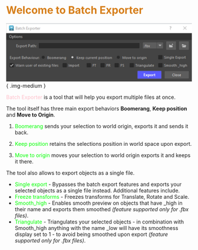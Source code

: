 # **<span style="color:rgb(214, 126, 25);">Welcome to Batch Exporter</span>**

![Batch Exporter Window](images/Batch_Exporter_Window.jpg){ .img-medium } 

<span style="color:pink">Batch Exporter</span> is a tool that will help you export multiple files at once.

The tool itself has three main export behaviors **Boomerang**, **Keep position** and **Move to Origin**.

1. <span style="color:lime">Boomerang</span> sends your selection to world origin, exports it and sends it back.

2. <span style="color:lime">Keep position</span> retains the selections position in world space upon export.

3. <span style="color:lime">Move to origin</span>  moves your selection to world origin exports it and keeps it there.

The tool also allows to export objects as a single file.

* <span style="color:lime">Single export</span> - Bypasses the batch export features and exports your selected objects as a single file instead.
Additional features include.
* <span style="color:lime">Freeze transforms</span> - Freezes transforms for Translate, Rotate and Scale.
* <span style="color:lime">Smooth_high</span> - Enables smooth preview on objects that have _high in their name and exports them smoothed *(feature supported only for .fbx files)*.
* <span style="color:lime">Triangulate</span> - Triangulates your selected objects - in combination with Smooth_high anything with the name _low will have its smoothness display set to 1 - to avoid being smoothed upon export *(feature supported only for .fbx files)*.

